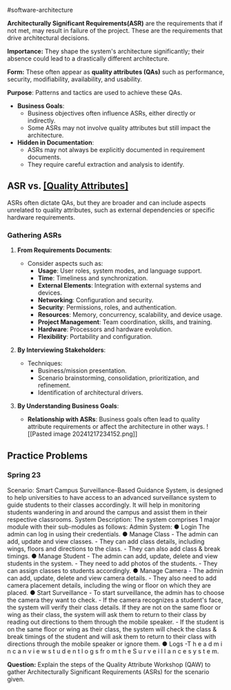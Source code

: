 #software-architecture 

**Architecturally Significant Requirements(ASR)** are the requirements that if not met, may result in failure of the project.
These are the requirements that drive architectural decisions.

**Importance:** They shape the system's architecture significantly; their absence could lead to a drastically different architecture.

**Form:** These often appear as **quality attributes (QAs)** such as performance, security, modifiability, availability, and usability.

**Purpose**: Patterns and tactics are used to achieve these QAs.
- **Business Goals**:
    - Business objectives often influence ASRs, either directly or indirectly.
    - Some ASRs may not involve quality attributes but still impact the architecture.
- **Hidden in Documentation**:
    - ASRs may not always be explicitly documented in requirement documents.
    - They require careful extraction and analysis to identify.

## ASR vs. [[Quality Attributes]](QA)
ASRs often dictate QAs, but they are broader and can include aspects unrelated to quality attributes, such as external dependencies or specific hardware requirements.

### **Gathering ASRs**

1. **From Requirements Documents**:    
    - Consider aspects such as:
        - **Usage**: User roles, system modes, and language support.
        - **Time**: Timeliness and synchronization.
        - **External Elements**: Integration with external systems and devices.
        - **Networking**: Configuration and security.
        - **Security**: Permissions, roles, and authentication.
        - **Resources**: Memory, concurrency, scalability, and device usage.
        - **Project Management**: Team coordination, skills, and training.
        - **Hardware**: Processors and hardware evolution.
        - **Flexibility**: Portability and configuration.
2. **By Interviewing Stakeholders**:
    
    - Techniques:
        - Business/mission presentation.
        - Scenario brainstorming, consolidation, prioritization, and refinement.
        - Identification of architectural drivers.
3. **By Understanding Business Goals**:
    
    - **Relationship with ASRs**: Business goals often lead to quality attribute requirements or affect the architecture in other ways.
      ![[Pasted image 20241217234152.png]]

## Practice Problems

### Spring 23
Scenario: Smart Campus Surveillance-Based Guidance System, is designed to help universities to have access to an advanced surveillance system to guide students to their classes accordingly. It will help in monitoring students wandering in and around the campus and assist them in their respective classrooms. System Description: The system comprises 1 major module with their sub-modules as follows: Admin System: ● Login The admin can log in using their credentials. ● Manage Class - The admin can add, update and view classes. - They can add class details, including wings, floors and directions to the class. - They can also add class & break timings. ● Manage Student - The admin can add, update, delete and view students in the system. - They need to add photos of the students. - They can assign classes to students accordingly. ● Manage Camera - The admin can add, update, delete and view camera details. - They also need to add camera placement details, including the wing or floor on which they are placed. ● Start Surveillance - To start surveillance, the admin has to choose the camera they want to check. - If the camera recognizes a student's face, the system will verify their class details. If they are not on the same floor or wing as their class, the system will ask them to return to their class by reading out directions to them through the mobile speaker. - If the student is on the same floor or wing as their class, the system will check the class & break timings of the student and will ask them to return to their class with directions through the mobile speaker or ignore them. ● Logs -T h e a d m i n c a n v i e w s t u d e n t l o g s fr o m t h e S u r v e i l l a n c e s y s t e m.

**Question:**
Explain the steps of the Quality Attribute Workshop (QAW) to gather Architecturally Significant Requirements (ASRs) for the scenario given.









